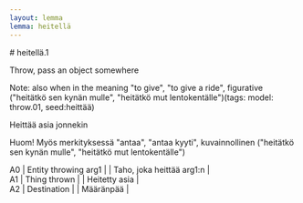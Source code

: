 ```yaml
---
layout: lemma
lemma: heitellä
---
```


<div class="sense">
# <span class="sensename">heitellä.1</span>

<span class="description">Throw, pass an object somewhere</span>

Note: also when in the meaning "to give", "to give a ride", figurative ("heitätkö sen kynän mulle", "heitätkö mut lentokentälle")(tags: model: throw.01, seed:heittää)

<span class="description">Heittää asia jonnekin</span>

Huom! Myös merkityksessä "antaa", "antaa kyyti", kuvainnollinen ("heitätkö sen kynän mulle", "heitätkö mut lentokentälle")

A0 | Entity throwing arg1 |   | Taho, joka heittää arg1:n |  
A1 | Thing thrown |   | Heitetty asia |  
A2 | Destination |   | Määränpää |  

</div>

